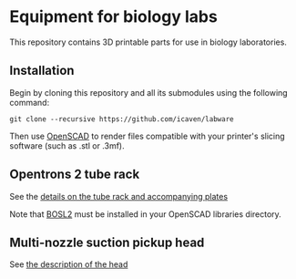 # Equipment for biology labs

This repository contains 3D printable parts for use in biology laboratories.

## Installation

Begin by cloning this repository and all its submodules using the following command:

````
git clone --recursive https://github.com/icaven/labware
````

Then use [OpenSCAD](https://www.openscad.org) to render files compatible with your 
printer's slicing software (such as .stl or .3mf).

## Opentrons 2 tube rack

See the [details on the tube rack and accompanying plates](OT2%20tube%20rack/Tube%20racks.md)

Note that [BOSL2](https://github.com/BelfrySCAD/BOSL2) must be installed in your OpenSCAD libraries directory.


## Multi-nozzle suction pickup head

See [the description of the head](multinozzle/multinozzle.md)

